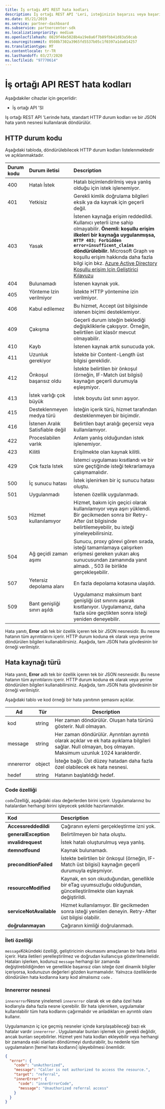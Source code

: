 ```yaml
---
title: İş ortağı API REST hata kodları
description: İş ortağı REST API 'Leri, isteğinizin başarısı veya başarısızlığı hakkında durum kodu içeren bir JSON nesnesi döndürür.
ms.date: 05/21/2019
ms.service: partner-dashboard
ms.subservice: partnercenter-sdk
ms.localizationpriority: medium
ms.openlocfilehash: 0829f48e5028b4a19e8a6f7b89fbb41d83a50cab
ms.sourcegitcommit: 0508b7302a3965fd5537b05c1f0397a1da014257
ms.translationtype: MT
ms.contentlocale: tr-TR
ms.lasthandoff: 03/27/2020
ms.locfileid: "97770614"
---
```

# <a name="partner-api-rest-error-codes"></a>İş ortağı API REST hata kodları

Aşağıdakiler cihazlar için geçerlidir:

- İş ortağı API 'SI

Iş ortağı REST API 'Lerinde hata, standart HTTP durum kodları ve bir JSON hata yanıtı nesnesi kullanılarak döndürülür.

## <a name="http-status-codes"></a>HTTP durum kodu

Aşağıdaki tabloda, döndürülebilecek HTTP durum kodları listelenmektedir ve açıklanmaktadır.

| Durum kodu | Durum iletisi                  | Description                                                                                                                            |
|:------------|:--------------------------------|:---------------------------------------------------------------------------------------------------------------------------------------|
| 400         | Hatalı İstek                     | Hatalı biçimlendirilmiş veya yanlış olduğu için istek işlenemiyor.                                                                       |
| 401         | Yetkisiz                    | Gerekli kimlik doğrulama bilgileri eksik ya da kaynak için geçerli değil.                                                   |
| 403         | Yasak                       | İstenen kaynağa erişim reddedildi. Kullanıcı yeterli izne sahip olmayabilir. **Önemli: koşullu erişim ilkeleri bir kaynağa uygulanmışsa, `HTTP 403; Forbidden error=insufficent_claims` döndürülebilir.** Microsoft Graph ve koşullu erişim hakkında daha fazla bilgi için bkz. [Azure Active Directory Koşullu erişim Için Geliştirici Kılavuzu](https://docs.microsoft.com/azure/active-directory/develop/active-directory-conditional-access-developer)  |
| 404         | Bulunamadı                       | İstenen kaynak yok.                                                                                                  |
| 405         | Yönteme Izin verilmiyor              | İstekte HTTP yöntemine izin verilmiyor.                                                                         |
| 406         | Kabul edilemez                  | Bu hizmet, Accept üst bilgisinde istenen biçimi desteklemiyor.                                                                |
| 409         | Çakışma                        | Geçerli durum isteğin beklediği değişikliklerle çakışıyor. Örneğin, belirtilen üst klasör mevcut olmayabilir.                   |
| 410         | Kayb                            | İstenen kaynak artık sunucuda yok.                                               |
| 411         | Uzunluk gerekiyor                 | İstekte bir Content-Length üst bilgisi gereklidir.                                                                                    |
| 412         | Önkoşul başarısız oldu             | İstekte belirtilen bir önkoşul (örneğin, IF-Match üst bilgisi) kaynağın geçerli durumuyla eşleşmiyor.                       |
| 413         | İstek varlığı çok büyük        | İstek boyutu üst sınırı aşıyor.                                                                                            |
| 415         | Desteklenmeyen medya türü          | İsteğin içerik türü, hizmet tarafından desteklenmeyen bir biçimdir.                                                      |
| 416         | İstenen Aralık Satisfiable değil | Belirtilen bayt aralığı geçersiz veya kullanılamıyor.                                                                                    |
| 422         | Proceslabilen varlık            | Anlam yanlış olduğundan istek işlenemiyor.                                                                        |
| 423         | Kilitli                          | Erişilmekte olan kaynak kilitli.                                                                                          |
| 429         | Çok fazla Istek               | İstemci uygulaması kısıtlandı ve bir süre geçtiğinde isteği tekrarlamaya çalışmamalıdır.                |
| 500         | İç sunucu hatası           | İstek işlenirken bir iç sunucu hatası oluştu.                                                                       |
| 501         | Uygulanmadı                 | İstenen özellik uygulanmadı.                                                                                               |
| 503         | Hizmet kullanılamıyor             | Hizmet, bakım için geçici olarak kullanılamıyor veya aşırı yüklendi. Bir gecikmeden sonra bir Retry-After üst bilgisinde belirtilemeyebilir, bu isteği yineleyebilirsiniz.|
| 504         | Ağ geçidi zaman aşımı                 | Sunucu, proxy görevi gören sırada, isteği tamamlamaya çalışırken erişmesi gereken yukarı akış sunucusundan zamanında yanıt almadı. , 503 ile birlikte gerçekleşebilir. |
| 507         | Yetersiz depolama alanı            | En fazla depolama kotasına ulaşıldı.                                                                                            |
| 509         | Bant genişliği sınırı aşıldı        | Uygulamanız maksimum bant genişliği üst sınırını aşarak kısıtlanıyor. Uygulamanız, daha fazla süre geçtikten sonra isteği yeniden deneyebilir. |

Hata yanıtı, **Error** adlı tek bir özellik içeren tek bir JSON nesnesidir. Bu nesne hatanın tüm ayrıntılarını içerir. HTTP durum koduna ek olarak veya yerine döndürülen bilgileri kullanabilirsiniz. Aşağıda, tam JSON hata gövdesinin bir örneği verilmiştir.

## <a name="error-resource-type"></a>Hata kaynağı türü

Hata yanıtı, **Error** adlı tek bir özellik içeren tek bir JSON nesnesidir. Bu nesne hatanın tüm ayrıntılarını içerir. HTTP durum koduna ek olarak veya yerine döndürülen bilgileri kullanabilirsiniz. Aşağıda, tam JSON hata gövdesinin bir örneği verilmiştir.

Aşağıdaki tablo ve kod örneği bir hata yanıtının şemasını açıklar.

| Ad        | Tür   | Description                                                                                    |
|-------------|--------|------------------------------------------------------------------------------------------------|
| kod        | string | Her zaman döndürülür. Oluşan hata türünü gösterir. Null olmayan.                          |
| message | string | Her zaman döndürülür. Ayrıntıları ayrıntılı olarak açıklar ve ek hata ayıklama bilgileri sağlar. Null olmayan, boş olmayan. Maksimum uzunluk 1024 karakterdir. |
| ınnererror        | object  | İsteğe bağlı. Üst düzey hatadan daha fazla özel olabilecek ek hata nesnesi.                                   |
| hedef      | string | Hatanın başlatıldığı hedef.                                                      |

### <a name="code-property"></a>Code özelliği

`code`Özelliği, aşağıdaki olası değerlerden birini içerir. Uygulamalarınız bu hatalardan herhangi birini işleyecek şekilde hazırlanmalıdır.

| Kod                      | Description
|:--------------------------|:--------------
| **Accessreddedildi**          | Çağıranın eylemi gerçekleştirme izni yok.
| **generalException**      | Belirtilmeyen bir hata oluştu.
| **ınvalidrequest**        | İstek hatalı oluşturulmuş veya yanlış.
| **ıtemnotfound**          | Kaynak bulunamadı.
|**preconditionFailed**     | İstekte belirtilen bir önkoşul (örneğin, IF-Match üst bilgisi) kaynağın geçerli durumuyla eşleşmiyor.
| **resourceModified**      | Kaynak, en son okuduğundan, genellikle bir eTag uyumsuzluğu olduğundan, güncelleştirilmekte olan kaynak değiştirildi.
| **serviceNotAvailable**   | Hizmet kullanılamıyor. Bir gecikmeden sonra isteği yeniden deneyin. Retry-After üst bilgisi olabilir.
| **doğrulanmayan**       | Çağıranın kimliği doğrulanmadı.

### <a name="message-property"></a>İleti özelliği

`message`Kökündeki özelliği, geliştiricinin okumasını amaçlanan bir hata iletisi içerir. Hata iletileri yerelleştirilmez ve doğrudan kullanıcıya gösterilmemelidir. Hataları işlerken, kodunuz `message` herhangi bir zamanda değiştirebildiğinden ve genellikle başarısız olan isteğe özel dinamik bilgiler içeriyorsa, kodunuzun değerleri gözden kurmamalıdır. Yalnızca özelliklerde döndürülen hata kodlarına karşı kod almalısınız `code` .

### <a name="innererror-object"></a>Innererror nesnesi

`innererror`Nesne yinelemeli `innererror` olarak ek ve daha özel hata kodlarıyla daha fazla nesne içerebilir. Bir hata işlenirken, uygulamalar kullanılabilir tüm hata kodlarını çağırmalıdır ve anladıkları en ayrıntılı olanı kullanır.

Uygulamanızın iç içe geçmiş nesneler içinde karşılaşabileceği bazı ek hatalar vardır `innererror` . Uygulamalar bunları işlemek için gerekli değildir, ancak bunları seçebilirler. Hizmet yeni hata kodları ekleyebilir veya herhangi bir zamanda eski olanları döndürmeyi durdurabilir, bu nedenle tüm uygulamaların [temel hata kodlarını] işleyebilmesi önemlidir.

```json
{
  "error": {
    "code": "unAuthorized",
    "message": "Caller is not authorized to access the resource.",
    "target": "referral",
    "innerError": {
      "code": "innerErrorCode",
      "message": "Unauthorized referral access"
    }
  }
}
```
